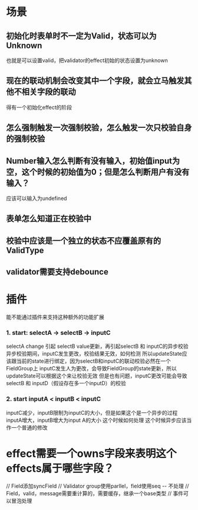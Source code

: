 # 场景
## 初始化时表单时不一定为Valid，状态可以为Unknown
也就是可以设置valid，把validator的effect初始的状态设置为unknown
## 现在的联动机制会改变其中一个字段，就会立马触发其他不相关字段的联动
得有一个初始化effect的阶段
## 怎么强制触发一次强制校验，怎么触发一次只校验自身的强制校验
## Number输入怎么判断有没有输入，初始值input为空，这个时候的初始值为0；但是怎么判断用户有没有输入？
应该可以输入为undefined
## 表单怎么知道正在校验中
## 校验中应该是一个独立的状态不应覆盖原有的ValidType
## validator需要支持debounce

# 插件
能不能通过插件来支持这种额外的功能扩展

### 1. start: selectA -> selectB -> inputC
selectA change 引起 selectB value更新，再引起selectB 和 inputC的异步校验
异步校验期间，inputC发生更改，校验结果无效，如何检测
所以updateState应该跟当前的state进行绑定，因为selectB和inputC的联动校验必然在一个FieldGroup上
inputC发生人为更改，会导致FieldGroup的state更新，所以updateState可以根据这个来让校验无效
但是也有问题，inputC更改可能会导致selectB 和 inputD（假设存在多一个inputD）的校验

### 2. start inputA < inputB < inputC
inputC减少，inputB限制为inputC的大小，但是如果这个是一个异步的过程
inputA增大，inputB增大为input A的大小
这个时候如何处理
这个时候异步应该当作一个普通的修改

# effect需要一个owns字段来表明这个effects属于哪些字段？


// Field添加syncField
// Validator group使用parllel，field使用seq -- 不处理
// Field，valid，message需要重计算的，需要缓存，继承一个base类型
// 事件可以冒泡处理